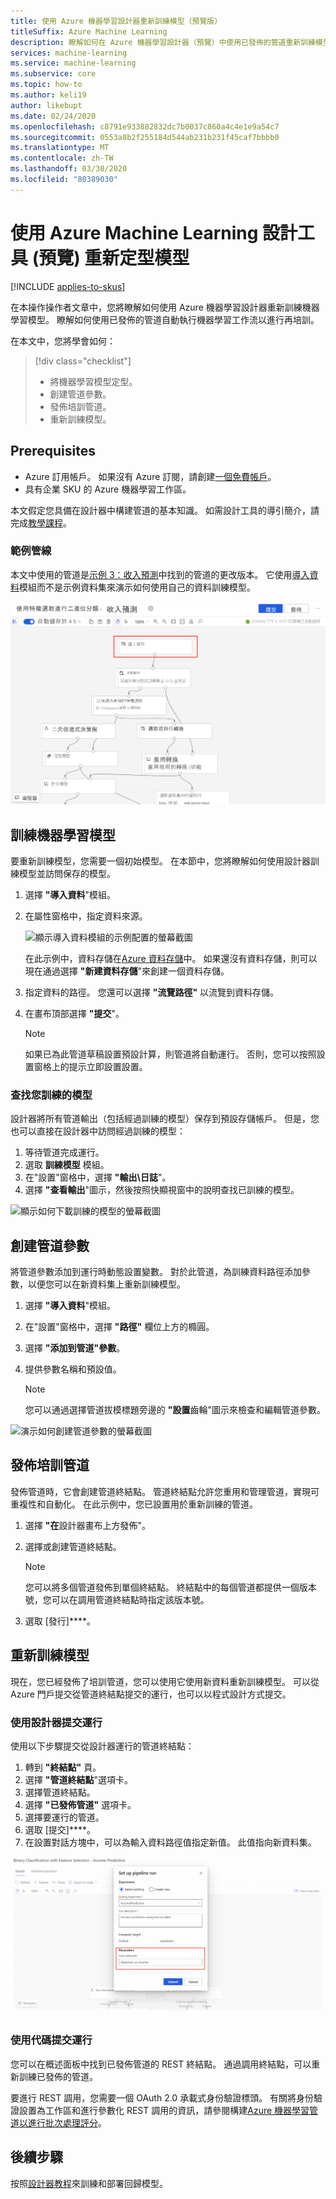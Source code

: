 ```yaml
---
title: 使用 Azure 機器學習設計器重新訓練模型（預覽版）
titleSuffix: Azure Machine Learning
description: 瞭解如何在 Azure 機器學習設計器（預覽）中使用已發佈的管道重新訓練模型。
services: machine-learning
ms.service: machine-learning
ms.subservice: core
ms.topic: how-to
ms.author: keli19
author: likebupt
ms.date: 02/24/2020
ms.openlocfilehash: c8791e933882832dc7b0037c860a4c4e1e9a54c7
ms.sourcegitcommit: 0553a8b2f255184d544ab231b231f45caf7bbbb0
ms.translationtype: MT
ms.contentlocale: zh-TW
ms.lasthandoff: 03/30/2020
ms.locfileid: "80389030"
---
```

# <a name="retrain-models-with-azure-machine-learning-designer-preview"></a>使用 Azure Machine Learning 設計工具 (預覽) 重新定型模型
[!INCLUDE [applies-to-skus](../../includes/aml-applies-to-enterprise-sku.md)]

在本操作操作者文章中，您將瞭解如何使用 Azure 機器學習設計器重新訓練機器學習模型。 瞭解如何使用已發佈的管道自動執行機器學習工作流以進行再培訓。

在本文中，您將學會如何：

> [!div class="checklist"]
> * 將機器學習模型定型。
> * 創建管道參數。
> * 發佈培訓管道。
> * 重新訓練模型。

## <a name="prerequisites"></a>Prerequisites

* Azure 訂用帳戶。 如果沒有 Azure 訂閱，請創建[一個免費帳戶](https://aka.ms/AMLFree)。
* 具有企業 SKU 的 Azure 機器學習工作區。

本文假定您具備在設計器中構建管道的基本知識。 如需設計工具的導引簡介，請完成[教學課程](tutorial-designer-automobile-price-train-score.md)。 

### <a name="sample-pipeline"></a>範例管線

本文中使用的管道是[示例 3：收入預測](how-to-designer-sample-classification-predict-income.md)中找到的管道的更改版本。 它使用[導入資料](algorithm-module-reference/import-data.md)模組而不是示例資料集來演示如何使用自己的資料訓練模型。

![螢幕截圖，顯示修改的示例管道，並帶有突出顯示導入資料模組的框](./media/how-to-retrain-designer/modified-sample-pipeline.png)

## <a name="train-a-machine-learning-model"></a>訓練機器學習模型

要重新訓練模型，您需要一個初始模型。 在本節中，您將瞭解如何使用設計器訓練模型並訪問保存的模型。

1. 選擇 **"導入資料**"模組。
1. 在屬性窗格中，指定資料來源。

   ![顯示導入資料模組的示例配置的螢幕截圖](./media/how-to-retrain-designer/import-data-settings.png)

   在此示例中，資料存儲在[Azure 資料存儲](how-to-access-data.md)中。 如果還沒有資料存儲，則可以現在通過選擇 **"新建資料存儲**"來創建一個資料存儲。

1. 指定資料的路徑。 您還可以選擇 **"流覽路徑"** 以流覽到資料存儲。 
1. 在畫布頂部選擇 **"提交**"。
    
   > [!NOTE]
   > 如果已為此管道草稿設置預設計算，則管道將自動運行。 否則，您可以按照設置窗格上的提示立即設置設置。

### <a name="find-your-trained-model"></a>查找您訓練的模型

設計器將所有管道輸出（包括經過訓練的模型）保存到預設存儲帳戶。 但是，您也可以直接在設計器中訪問經過訓練的模型：

1. 等待管道完成運行。
1. 選取 **訓練模型** 模組。
1. 在"設置"窗格中，選擇 **"輸出\日誌**"。
1. 選擇 **"查看輸出**"圖示，然後按照快顯視窗中的說明查找已訓練的模型。

![顯示如何下載訓練的模型的螢幕截圖](./media/how-to-retrain-designer/trained-model-view-output.png)

## <a name="create-a-pipeline-parameter"></a>創建管道參數

將管道參數添加到運行時動態設置變數。 對於此管道，為訓練資料路徑添加參數，以便您可以在新資料集上重新訓練模型。

1. 選擇 **"導入資料**"模組。
1. 在"設置"窗格中，選擇 **"路徑"** 欄位上方的橢圓。
1. 選擇 **"添加到管道"參數**。
1. 提供參數名稱和預設值。

   > [!NOTE]
   > 您可以通過選擇管道拔模標題旁邊的 **"設置**齒輪"圖示來檢查和編輯管道參數。 

![演示如何創建管道參數的螢幕截圖](media/how-to-retrain-designer/add-pipeline-parameter.png)

## <a name="publish-a-training-pipeline"></a>發佈培訓管道

發佈管道時，它會創建管道終結點。 管道終結點允許您重用和管理管道，實現可重複性和自動化。 在此示例中，您已設置用於重新訓練的管道。

1. 選擇 **"在**設計器畫布上方發佈"。
1. 選擇或創建管道終結點。

   > [!NOTE]
   > 您可以將多個管道發佈到單個終結點。 終結點中的每個管道都提供一個版本號，您可以在調用管道終結點時指定該版本號。

1. 選取 [發行]****。

## <a name="retrain-your-model"></a>重新訓練模型

現在，您已經發佈了培訓管道，您可以使用它使用新資料重新訓練模型。 可以從 Azure 門戶提交從管道終結點提交的運行，也可以以程式設計方式提交。

### <a name="submit-runs-by-using-the-designer"></a>使用設計器提交運行

使用以下步驟提交從設計器運行的管道終結點：

1. 轉到 **"終結點"** 頁。
1. 選擇 **"管道終結點**"選項卡。
1. 選擇管道終結點。
1. 選擇 **"已發佈管道"** 選項卡。
1. 選擇要運行的管道。
1. 選取 [提交]****。
1. 在設置對話方塊中，可以為輸入資料路徑值指定新值。 此值指向新資料集。

![演示如何設置在設計器中運行的參數化管道的螢幕截圖](./media/how-to-retrain-designer/published-pipeline-run.png)

### <a name="submit-runs-by-using-code"></a>使用代碼提交運行

您可以在概述面板中找到已發佈管道的 REST 終結點。 通過調用終結點，可以重新訓練已發佈的管道。

要進行 REST 調用，您需要一個 OAuth 2.0 承載式身份驗證標頭。 有關將身份驗證設置為工作區和進行參數化 REST 調用的資訊，請參閱構建[Azure 機器學習管道以進行批次處理評分](tutorial-pipeline-batch-scoring-classification.md#publish-and-run-from-a-rest-endpoint)。

## <a name="next-steps"></a>後續步驟

按照[設計器教程](tutorial-designer-automobile-price-train-score.md)來訓練和部署回歸模型。
